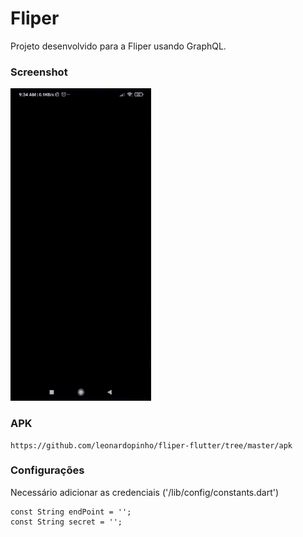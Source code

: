 # Fliper

Projeto desenvolvido para a Fliper usando GraphQL.

### Screenshot

<img src="Screen-1.gif" height="500em" />

### APK
```
https://github.com/leonardopinho/fliper-flutter/tree/master/apk
```

### Configurações
Necessário adicionar as credenciais ('/lib/config/constants.dart')

```
const String endPoint = '';
const String secret = '';
```
